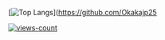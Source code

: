 [![Top Langs](https://github-readme-stats.vercel.app/api/top-langs/?username=Okakajp25&layout=compact)](https://github.com/Okakajp25

[![views-count](https://komarev.com/ghpvc/?username=JaylyDev&style=for-the-badge)](https://github.com/Okakajp25)

